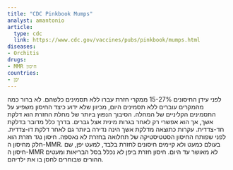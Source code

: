 ```yaml
---
title: "CDC Pinkbook Mumps"
analyst: amantonio
article:
  type: cdc
  link: https://www.cdc.gov/vaccines/pubs/pinkbook/mumps.html
diseases:
- Orchitis
drugs:
- MMR חיסון
countries:
- יפן
---
```


לפני עידן החיסונים 15-27% ממקרי חזרת עברו ללא תסמינים כלשהם. לא ברור כמה מהמקרים עוברים ללא תסמינים היום,
מכיוון שלא ידוע כיצד החיסון משפיע על התסמינים הקליניים של המחלה.
הסיבוך הנפוץ ביותר של מחלת החזרת הוא דלקת אשך, אך הוא אפשרי רק לאחר בגרות מינית אצל גברים. בדרך כלל מדובר בדלקת חד-צדדית. עקרות כתוצאה מדלקת אשך הינה נדירה ביותר גם לאחר דלקת דו-צדדית.
לפני שפותח החיסון הסטטיסטיקה של תחלואה בחזרת לא נאספה.
חיסון נגד חזרת הוא חלק מחיסון ה-MMR. בעולם כמעט ולא קיימים חיסונים לחזרת בלבד, למעט יפן, שם חיסון ה-MMR לא מאושר עד היום. חיסון חזרת ביפן לא נכלל בסל הבריאות ומעטים ההורים שבוחרים לחסן בו את ילדיהם.
